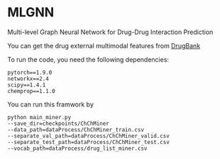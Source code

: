 # MLGNN

Multi-level Graph Neural Network for Drug-Drug Interaction Prediction

You can get the drug external multimodal features from [DrugBank](https://go.drugbank.com/drugs)

To run the code, you need the following dependencies:

```
pytorch==1.9.0
networkx==2.4
scipy==1.4.1
chemprop==1.1.0
```

You can run this framwork by

```
python main_miner.py 
--save_dir=checkpoints/ChChMiner 
--data_path=dataProcess/ChChMiner_train.csv 
--separate_val_path=dataProcess/ChChMiner_valid.csv 
--separate_test_path=dataProcess/ChChMiner_test.csv 
--vocab_path=dataProcess/drug_list_miner.csv
```
